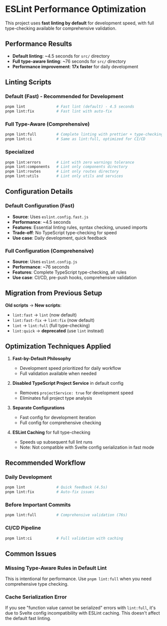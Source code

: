 # ESLint Performance Optimization

This project uses **fast linting by default** for development speed, with full type-checking available for comprehensive validation.

## Performance Results

- **Default linting**: ~4.5 seconds for `src/` directory
- **Full type-aware linting**: ~76 seconds for `src/` directory
- **Performance improvement**: **17x faster** for daily development

## Linting Scripts

### Default (Fast) - Recommended for Development

```bash
pnpm lint              # Fast lint (default) - 4.5 seconds
pnpm lint:fix          # Fast lint with auto-fix
```

### Full Type-Aware (Comprehensive)

```bash
pnpm lint:full         # Complete linting with prettier + type-checking
pnpm lint:ci           # Same as lint:full, optimized for CI/CD
```

### Specialized

```bash
pnpm lint:errors       # Lint with zero warnings tolerance
pnpm lint:components   # Lint only components directory
pnpm lint:routes       # Lint only routes directory
pnpm lint:utils        # Lint only utils and services
```

## Configuration Details

### Default Configuration (Fast)

- **Source**: Uses `eslint.config.fast.js`
- **Performance**: ~4.5 seconds
- **Features**: Essential linting rules, syntax checking, unused imports
- **Trade-off**: No TypeScript type-checking for speed
- **Use case**: Daily development, quick feedback

### Full Configuration (Comprehensive)

- **Source**: Uses `eslint.config.js`
- **Performance**: ~76 seconds
- **Features**: Complete TypeScript type-checking, all rules
- **Use case**: CI/CD, pre-push hooks, comprehensive validation

## Migration from Previous Setup

**Old scripts** → **New scripts**:

- `lint:fast` → `lint` (now default)
- `lint:fast-fix` → `lint:fix` (now default)
- `lint` → `lint:full` (full type-checking)
- `lint:quick` → **deprecated** (use `lint` instead)

## Optimization Techniques Applied

1. **Fast-by-Default Philosophy**

   - Development speed prioritized for daily workflow
   - Full validation available when needed

2. **Disabled TypeScript Project Service** in default config

   - Removes `projectService: true` for development speed
   - Eliminates full project type analysis

3. **Separate Configurations**

   - Fast config for development iteration
   - Full config for comprehensive checking

4. **ESLint Caching** for full type-checking
   - Speeds up subsequent full lint runs
   - Note: Not compatible with Svelte config serialization in fast mode

## Recommended Workflow

### Daily Development

```bash
pnpm lint              # Quick feedback (4.5s)
pnpm lint:fix          # Auto-fix issues
```

### Before Important Commits

```bash
pnpm lint:full         # Comprehensive validation (76s)
```

### CI/CD Pipeline

```bash
pnpm lint:ci           # Full validation with caching
```

## Common Issues

### Missing Type-Aware Rules in Default Lint

This is intentional for performance. Use `pnpm lint:full` when you need comprehensive type checking.

### Cache Serialization Error

If you see "function value cannot be serialized" errors with `lint:full`, it's due to Svelte config incompatibility with ESLint caching. This doesn't affect the default fast linting.
